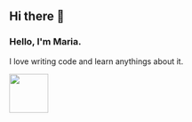 ## Hi there 👋


### Hello, I'm Maria. 


I love writing code and learn anythings about it.

<img src="https://github.com/vergarra/vergarra/blob/main/kitten-keybo.gif" alt="" width="70">
<!--
**vergarra/vergarra** is a ✨ _special_ ✨ repository because its `README.md` (this file) appears on your GitHub profile.

Here are some ideas to get you started:

- 🔭 I’m currently working on ...
- 🌱 I’m currently learning ...
- 👯 I’m looking to collaborate on ...
- 🤔 I’m looking for help with ...
- 💬 Ask me about ...
- 📫 How to reach me: ...
- 😄 Pronouns: ...
- ⚡ Fun fact: ...
-->

